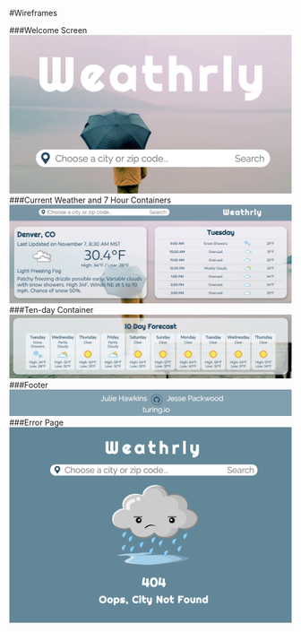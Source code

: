 #Wireframes

###Welcome Screen
![screenshot](./public/wireframes/welcome-screen.png)
###Current Weather and 7 Hour Containers
![screenshot](./public/wireframes/currentweather-7hour.png)
###Ten-day Container
![screenshot](./public/wireframes/tenday.png)
###Footer
![screenshot](./public/wireframes/footer.png)
###Error Page
![screenshot](./public/wireframes/error404.png)
